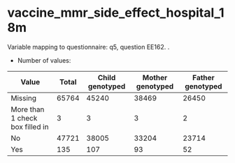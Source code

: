 # vaccine_mmr_side_effect_hospital_18m
Variable mapping to questionnaire: q5, question EE162.
.
- Number of values:

| Value | Total | Child genotyped | Mother genotyped | Father genotyped |
| ----- | ----- | --------------- | ---------------- | ---------------- |
| Missing | 65764 | 45240 | 38469 | 26450 |
| More than 1 check box filled in | 3 | 3 | 3 |2 |
| No | 47721 | 38005 | 33204 |23714 |
| Yes | 135 | 107 | 93 |52 |



